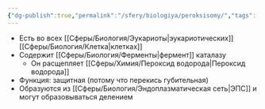```yaml
---
{"dg-publish":true,"permalink":"/sfery/biologiya/peroksisomy/","tags":["Общаябиология"]}
---
```


- Есть во всех [[Сферы/Биология/Эукариоты\|эукариотических]] [[Сферы/Биология/Клетка\|клетках]]
- Содержит [[Сферы/Биология/Ферменты\|фермент]] каталазу 
	- Он расщепляет [[Сферы/Химия/Пероксид водорода\|Пероксид водорода]]
- Функция: защитная (потому что перекись губительная)
- Образуются из [[Сферы/Биология/Эндоплазматическая сеть\|ЭПС]] и могут образовываться делением